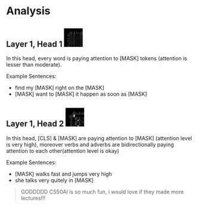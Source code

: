 # Analysis

## Layer 1, Head 1 <img src="Attention_Layer1_Head1.png" alt="Layer1 Head1" width="50" height="50">
In this head, every word is paying attention to [MASK] tokens (attention is lesser than moderate).

Example Sentences:
- find my [MASK] right on the [MASK]
- [MASK] want to [MASK] it happen as soon as [MASK]

## Layer 1, Head 2  <img src="Attention_Layer1_Head2.png" alt="Layer1 Head2" width="50" height="50">
In this head, [CLS] & [MASK] are paying attention to [MASK] (attention level is very high), moreover 
verbs and adverbs are bidirectionally paying attention to each other(attention level is okay)

Example Sentences:
- [MASK] walks fast and jumps very high
- she talks very quitely in [MASK]  

> GODDDDD CS50AI is so much fun, i would love if they made more lectures!!!

